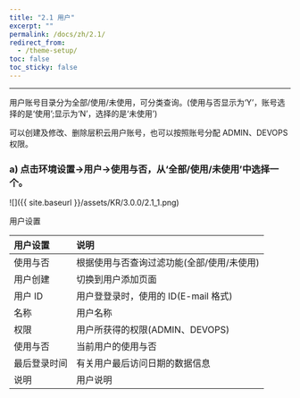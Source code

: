 ```yaml
---
title: "2.1 用户"
excerpt: ""
permalink: /docs/zh/2.1/
redirect_from:
  - /theme-setup/
toc: false
toc_sticky: false
---
```


---
用户账号目录分为全部/使用/未使用，可分类查询。(使用与否显示为‘Y’，账号选择的是‘使用’;显示为‘N’，选择的是‘未使用’)

可以创建及修改、删除层积云用户账号，也可以按照账号分配 ADMIN、DEVOPS 权限。

### a) 点击环境设置→用户→使用与否，从‘全部/使用/未使用’中选择一个。
![]({{ site.baseurl }}/assets/KR/3.0.0/2.1_1.png)

用户设置

| **用户设置** | **说明** |
| :--- | :--- |
| 使用与否 | 根据使用与否查询过滤功能(全部/使用/未使用) |
| 用户创建 | 切换到用户添加页面 |
| 用户 ID | 用户登登录时，使用的 ID(E-mail 格式) |
| 名称 | 用户名称 |
| 权限 | 用户所获得的权限(ADMIN、DEVOPS) |
| 使用与否 | 当前用户的使用与否 |
| 最后登录时间 | 有关用户最后访问日期的数据信息 |
| 说明 | 用户说明 |
